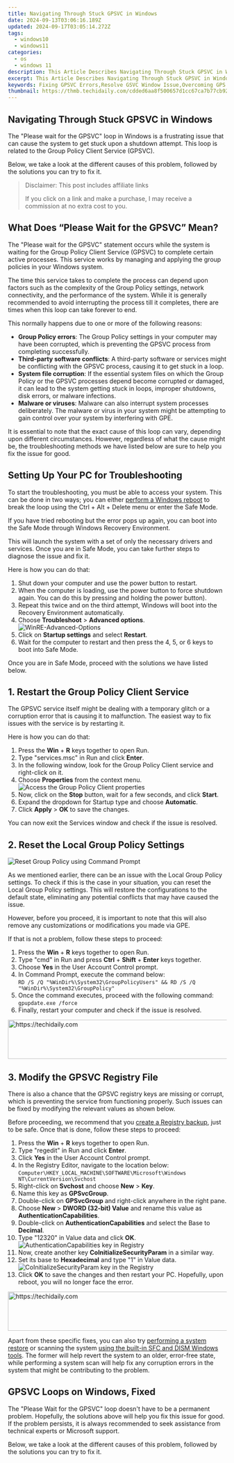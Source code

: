 ```yaml
---
title: Navigating Through Stuck GPSVC in Windows
date: 2024-09-13T03:06:16.189Z
updated: 2024-09-17T03:05:14.272Z
tags:
  - windows10
  - windows11
categories:
  - os
  - windows 11
description: This Article Describes Navigating Through Stuck GPSVC in Windows
excerpt: This Article Describes Navigating Through Stuck GPSVC in Windows
keywords: Fixing GPSVC Errors,Resolve GSVC Window Issue,Overcoming GPS Navigation Halt,Stop GPSV Clock Freeze,Unblock Windows GPS Service,Clearing Stuck GPS in Win,Address Windows GPS Lockup
thumbnail: https://thmb.techidaily.com/cdded6aa8f500657d1cc67ca7b77cb926c32d80c757bf8e50b4e15a0eac70eb2.jpg
---
```


## Navigating Through Stuck GPSVC in Windows

 The "Please wait for the GPSVC" loop in Windows is a frustrating issue that can cause the system to get stuck upon a shutdown attempt. This loop is related to the Group Policy Client Service (GPSVC).

 Below, we take a look at the different causes of this problem, followed by the solutions you can try to fix it.

>  Disclaimer: This post includes affiliate links
>
>  If you click on a link and make a purchase, I may receive a commission at no extra cost to you.
>

## What Does “Please Wait for the GPSVC” Mean?

 The "Please wait for the GPSVC" statement occurs while the system is waiting for the Group Policy Client Service (GPSVC) to complete certain active processes. This service works by managing and applying the group policies in your Windows system.

 The time this service takes to complete the process can depend upon factors such as the complexity of the Group Policy settings, network connectivity, and the performance of the system. While it is generally recommended to avoid interrupting the process till it completes, there are times when this loop can take forever to end.

 This normally happens due to one or more of the following reasons:

* **Group Policy errors**: The Group Policy settings in your computer may have been corrupted, which is preventing the GPSVC process from completing successfully.
* **Third-party software conflicts**: A third-party software or services might be conflicting with the GPSVC process, causing it to get stuck in a loop.
* **System file corruption**: If the essential system files on which the Group Policy or the GPSVC processes depend become corrupted or damaged, it can lead to the system getting stuck in loops, improper shutdowns, disk errors, or malware infections.
* **Malware or viruses**: Malware can also interrupt system processes deliberately. The malware or virus in your system might be attempting to gain control over your system by interfering with GPE.

 It is essential to note that the exact cause of this loop can vary, depending upon different circumstances. However, regardless of what the cause might be, the troubleshooting methods we have listed below are sure to help you fix the issue for good.

## Setting Up Your PC for Troubleshooting

 To start the troubleshooting, you must be able to access your system. This can be done in two ways; you can either [perform a Windows reboot](https://www.makeuseof.com/windows-restart-methods/) to break the loop using the Ctrl + Alt + Delete menu or enter the Safe Mode.

 If you have tried rebooting but the error pops up again, you can boot into the Safe Mode through Windows Recovery Environment.

 This will launch the system with a set of only the necessary drivers and services. Once you are in Safe Mode, you can take further steps to diagnose the issue and fix it.

 Here is how you can do that:

1. Shut down your computer and use the power button to restart.
2. When the computer is loading, use the power button to force shutdown again. You can do this by pressing and holding the power button).
3. Repeat this twice and on the third attempt, Windows will boot into the Recovery Environment automatically.
4. Choose **Troubleshoot** \> **Advanced options**.  
![WinRE-Advanced-Options](https://static1.makeuseofimages.com/wordpress/wp-content/uploads/2022/12/winre-advanced-options.jpg)
5. Click on **Startup settings** and select **Restart**.
6. Wait for the computer to restart and then press the 4, 5, or 6 keys to boot into Safe Mode.

 Once you are in Safe Mode, proceed with the solutions we have listed below.

## 1\. Restart the Group Policy Client Service

 The GPSVC service itself might be dealing with a temporary glitch or a corruption error that is causing it to malfunction. The easiest way to fix issues with the service is by restarting it.

 Here is how you can do that:

1. Press the **Win** \+ **R** keys together to open Run.
2. Type "services.msc" in Run and click **Enter**.
3. In the following window, look for the Group Policy Client service and right-click on it.
4. Choose **Properties** from the context menu.  
![Access the Group Policy Client properties](https://static1.makeuseofimages.com/wordpress/wp-content/uploads/2023/07/group-policy-client-properties.jpg)
5. Now, click on the **Stop** button, wait for a few seconds, and click **Start**.
6. Expand the dropdown for Startup type and choose **Automatic**.
7. Click **Apply** \> **OK** to save the changes.

 You can now exit the Services window and check if the issue is resolved.

## 2\. Reset the Local Group Policy Settings

![Reset Group Policy using Command Prompt](https://static1.makeuseofimages.com/wordpress/wp-content/uploads/2022/08/Reset-Group-Policy-using-Command-Prompt.jpg)

 As we mentioned earlier, there can be an issue with the Local Group Policy settings. To check if this is the case in your situation, you can reset the Local Group Policy settings. This will restore the configurations to the default state, eliminating any potential conflicts that may have caused the issue.

 However, before you proceed, it is important to note that this will also remove any customizations or modifications you made via GPE.

 If that is not a problem, follow these steps to proceed:

1. Press the **Win** \+ **R** keys together to open Run.
2. Type "cmd" in Run and press **Ctrl** \+ **Shift** \+ **Enter** keys together.
3. Choose **Yes** in the User Account Control prompt.
4. In Command Prompt, execute the command below:  
`RD /S /Q "%WinDir%\System32\GroupPolicyUsers" && RD /S /Q "%WinDir%\System32\GroupPolicy"`
5. Once the command executes, proceed with the following command:  
`gpupdate.exe /force`
6. Finally, restart your computer and check if the issue is resolved.

<!-- affiliate ads begin -->
<a href="https://ephamedtechinc.pxf.io/c/5597632/2136616/26400" target="_top" id="2136616">
  <img src="//a.impactradius-go.com/display-ad/26400-2136616" border="0" alt="https://techidaily.com" width="728" height="90"/>
</a>
<img height="0" width="0" src="https://ephamedtechinc.pxf.io/i/5597632/2136616/26400" style="position:absolute;visibility:hidden;" border="0" />
<!-- affiliate ads end -->

## 3\. Modify the GPSVC Registry File

 There is also a chance that the GPSVC registry keys are missing or corrupt, which is preventing the service from functioning properly. Such issues can be fixed by modifying the relevant values as shown below.

 Before proceeding, we recommend that you [create a Registry backup](https://www.makeuseof.com/tag/backup-restore-windows-registry/), just to be safe. Once that is done, follow these steps to proceed:

1. Press the **Win** \+ **R** keys together to open Run.
2. Type "regedit" in Run and click **Enter**.
3. Click **Yes** in the User Account Control prompt.
4. In the Registry Editor, navigate to the location below:  
`​​​​​​​​​​​​​​Computer\HKEY_LOCAL_MACHINE\SOFTWARE\Microsoft\Windows NT\CurrentVersion\Svchost`
5. Right-click on **Svchost** and choose **New** \> **Key**.
6. Name this key as **GPSvcGroup**.
7. Double-click on **GPSvcGroup** and right-click anywhere in the right pane.
8. Choose **New** \> **DWORD (32-bit) Value** and rename this value as **AuthenticationCapabilities**.
9. Double-click on **AuthenticationCapabilities** and select the Base to **Decimal**.
10. Type "12320" in Value data and click **OK**.  
![AuthenticationCapabilities key in Registry](https://static1.makeuseofimages.com/wordpress/wp-content/uploads/2023/07/authentican-key.jpg)
11. Now, create another key **CoInitializeSecurityParam** in a similar way.
12. Set its base to **Hexadecimal** and type "1" in Value data.  
![CoInitializeSecurityParam key in the Registry](https://static1.makeuseofimages.com/wordpress/wp-content/uploads/2023/07/coinitializesecurityparam-key.jpg)
13. Click **OK** to save the changes and then restart your PC. Hopefully, upon reboot, you will no longer face the error.

<!-- affiliate ads begin -->
<a href="https://appsumo.8odi.net/c/5597632/2123735/7443" target="_top" id="2123735">
  <img src="//a.impactradius-go.com/display-ad/7443-2123735" border="0" alt="https://techidaily.com" width="600" height="90"/>
</a>
<img height="0" width="0" src="https://appsumo.8odi.net/i/5597632/2123735/7443" style="position:absolute;visibility:hidden;" border="0" />
<!-- affiliate ads end -->

 Apart from these specific fixes, you can also try [performing a system restore](https://www.makeuseof.com/tag/system-restore-factory-reset-work-windows-10/) or scanning the system [using the built-in SFC and DISM Windows tools](https://www.makeuseof.com/windows-built-in-repair-tools/). The former will help revert the system to an older, error-free state, while performing a system scan will help fix any corruption errors in the system that might be contributing to the problem.

## GPSVC Loops on Windows, Fixed

 The "Please Wait for the GPSVC" loop doesn't have to be a permanent problem. Hopefully, the solutions above will help you fix this issue for good. If the problem persists, it is always recommended to seek assistance from technical experts or Microsoft support.

 Below, we take a look at the different causes of this problem, followed by the solutions you can try to fix it.



<ins class="adsbygoogle"
      style="display:block"
      data-ad-client="ca-pub-7571918770474297"
      data-ad-slot="8358498916"
      data-ad-format="auto"
      data-full-width-responsive="true"></ins>
    